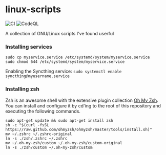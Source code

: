 # linux-scripts
![CI](https://github.com/AgenttiX/linux-scripts/workflows/CI/badge.svg)
![CodeQL](https://github.com/AgenttiX/linux-scripts/workflows/CodeQL/badge.svg)

A collection of GNU/Linux scripts I've found userful


### Installing services
```
sudo cp myservice.service /etc/systemd/system/myservice.service
sudo chmod 644 /etc/systemd/system/myservice.service
```

Enabling the Syncthing service: `sudo systemctl enable syncthing@myusername.service`


### Installing zsh
Zsh is an awesome shell with the extensive plugin collection [Oh My Zsh](https://ohmyz.sh/).
You can install and configure it by cd'ing to the root of this repository and executing the following commands.

```
sudo apt-get update && sudo apt-get install zsh
sh -c "$(curl -fsSL https://raw.github.com/ohmyzsh/ohmyzsh/master/tools/install.sh)"
mv ~/.zshrc ~/.zshrc-original
ln -s ./zsh/.zshrc ~/.zshrc
mv ~/.oh-my-zsh/custom ~/.oh-my-zsh/custom-original
ln -s ./zsh/custom ~/.oh-my-zsh/custom
```
